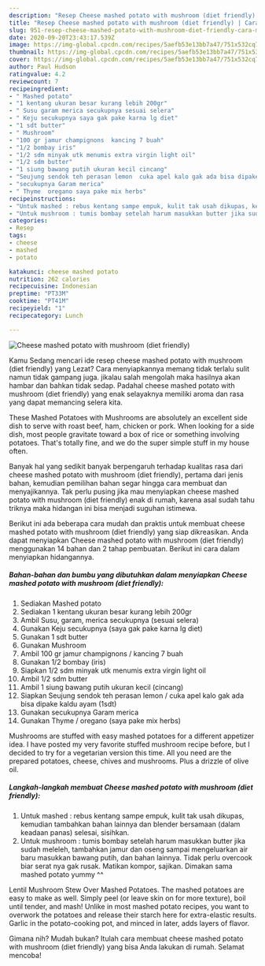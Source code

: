 ```yaml
---
description: "Resep Cheese mashed potato with mushroom (diet friendly) | Cara Masak Cheese mashed potato with mushroom (diet friendly) Yang Lezat Sekali"
title: "Resep Cheese mashed potato with mushroom (diet friendly) | Cara Masak Cheese mashed potato with mushroom (diet friendly) Yang Lezat Sekali"
slug: 951-resep-cheese-mashed-potato-with-mushroom-diet-friendly-cara-masak-cheese-mashed-potato-with-mushroom-diet-friendly-yang-lezat-sekali
date: 2020-09-20T23:43:17.539Z
image: https://img-global.cpcdn.com/recipes/5aefb53e13bb7a47/751x532cq70/cheese-mashed-potato-with-mushroom-diet-friendly-foto-resep-utama.jpg
thumbnail: https://img-global.cpcdn.com/recipes/5aefb53e13bb7a47/751x532cq70/cheese-mashed-potato-with-mushroom-diet-friendly-foto-resep-utama.jpg
cover: https://img-global.cpcdn.com/recipes/5aefb53e13bb7a47/751x532cq70/cheese-mashed-potato-with-mushroom-diet-friendly-foto-resep-utama.jpg
author: Paul Hudson
ratingvalue: 4.2
reviewcount: 7
recipeingredient:
- " Mashed potato"
- "1 kentang ukuran besar kurang lebih 200gr"
- " Susu garam merica secukupnya sesuai selera"
- " Keju secukupnya saya gak pake karna lg diet"
- "1 sdt butter"
- " Mushroom"
- "100 gr jamur champignons  kancing 7 buah"
- "1/2 bombay iris"
- "1/2 sdm minyak utk menumis extra virgin light oil"
- "1/2 sdm butter"
- "1 siung bawang putih ukuran kecil cincang"
- "Seujung sendok teh perasan lemon  cuka apel kalo gak ada bisa dipake kaldu ayam 1sdt"
- "secukupnya Garam merica"
- " Thyme  oregano saya pake mix herbs"
recipeinstructions:
- "Untuk mashed : rebus kentang sampe empuk, kulit tak usah dikupas, kemudian tambahkan bahan lainnya dan blender bersamaan (dalam keadaan panas) selesai, sisihkan."
- "Untuk mushroom : tumis bombay setelah harum masukkan butter jika sudah meleleh, tambahkan jamur dan oseng sampai mengeluarkan air baru masukkan bawang putih, dan bahan lainnya. Tidak perlu overcook biar serat nya gak rusak. Matikan kompor, sajikan. Dimakan sama mashed potato yummy ^^"
categories:
- Resep
tags:
- cheese
- mashed
- potato

katakunci: cheese mashed potato 
nutrition: 262 calories
recipecuisine: Indonesian
preptime: "PT33M"
cooktime: "PT41M"
recipeyield: "1"
recipecategory: Lunch

---
```



![Cheese mashed potato with mushroom (diet friendly)](https://img-global.cpcdn.com/recipes/5aefb53e13bb7a47/751x532cq70/cheese-mashed-potato-with-mushroom-diet-friendly-foto-resep-utama.jpg)

Kamu Sedang mencari ide resep cheese mashed potato with mushroom (diet friendly) yang Lezat? Cara menyiapkannya memang tidak terlalu sulit namun tidak gampang juga. jikalau salah mengolah maka hasilnya akan hambar dan bahkan tidak sedap. Padahal cheese mashed potato with mushroom (diet friendly) yang enak selayaknya memiliki aroma dan rasa yang dapat memancing selera kita.

These Mashed Potatoes with Mushrooms are absolutely an excellent side dish to serve with roast beef, ham, chicken or pork. When looking for a side dish, most people gravitate toward a box of rice or something involving potatoes. That&#39;s totally fine, and we do the super simple stuff in my house often.

Banyak hal yang sedikit banyak berpengaruh terhadap kualitas rasa dari cheese mashed potato with mushroom (diet friendly), pertama dari jenis bahan, kemudian pemilihan bahan segar hingga cara membuat dan menyajikannya. Tak perlu pusing jika mau menyiapkan cheese mashed potato with mushroom (diet friendly) enak di rumah, karena asal sudah tahu triknya maka hidangan ini bisa menjadi suguhan istimewa.


Berikut ini ada beberapa cara mudah dan praktis untuk membuat cheese mashed potato with mushroom (diet friendly) yang siap dikreasikan. Anda dapat menyiapkan Cheese mashed potato with mushroom (diet friendly) menggunakan 14 bahan dan 2 tahap pembuatan. Berikut ini cara dalam menyiapkan hidangannya.

<!--inarticleads1-->

##### Bahan-bahan dan bumbu yang dibutuhkan dalam menyiapkan Cheese mashed potato with mushroom (diet friendly):

1. Sediakan  Mashed potato
1. Sediakan 1 kentang ukuran besar kurang lebih 200gr
1. Ambil  Susu, garam, merica secukupnya (sesuai selera)
1. Gunakan  Keju secukupnya (saya gak pake karna lg diet)
1. Gunakan 1 sdt butter
1. Gunakan  Mushroom
1. Ambil 100 gr jamur champignons / kancing 7 buah
1. Gunakan 1/2 bombay (iris)
1. Siapkan 1/2 sdm minyak utk menumis extra virgin light oil
1. Ambil 1/2 sdm butter
1. Ambil 1 siung bawang putih ukuran kecil (cincang)
1. Siapkan Seujung sendok teh perasan lemon / cuka apel kalo gak ada bisa dipake kaldu ayam (1sdt)
1. Gunakan secukupnya Garam merica
1. Gunakan  Thyme / oregano (saya pake mix herbs)


Mushrooms are stuffed with easy mashed potatoes for a different appetizer idea. I have posted my very favorite stuffed mushroom recipe before, but I decided to try for a vegetarian version this time. All you need are the prepared potatoes, cheese, chives and mushrooms. Plus a drizzle of olive oil. 

<!--inarticleads2-->

##### Langkah-langkah membuat Cheese mashed potato with mushroom (diet friendly):

1. Untuk mashed : rebus kentang sampe empuk, kulit tak usah dikupas, kemudian tambahkan bahan lainnya dan blender bersamaan (dalam keadaan panas) selesai, sisihkan.
1. Untuk mushroom : tumis bombay setelah harum masukkan butter jika sudah meleleh, tambahkan jamur dan oseng sampai mengeluarkan air baru masukkan bawang putih, dan bahan lainnya. Tidak perlu overcook biar serat nya gak rusak. Matikan kompor, sajikan. Dimakan sama mashed potato yummy ^^


Lentil Mushroom Stew Over Mashed Potatoes. The mashed potatoes are easy to make as well. Simply peel (or leave skin on for more texture), boil until tender, and mash! Unlike in most mashed potato recipes, you want to overwork the potatoes and release their starch here for extra-elastic results. Garlic in the potato-cooking pot, and minced in later, adds layers of flavor. 

Gimana nih? Mudah bukan? Itulah cara membuat cheese mashed potato with mushroom (diet friendly) yang bisa Anda lakukan di rumah. Selamat mencoba!
